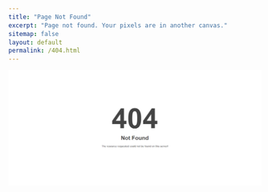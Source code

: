 ```yaml
---
title: "Page Not Found"
excerpt: "Page not found. Your pixels are in another canvas."
sitemap: false
layout: default
permalink: /404.html
---
```


![404](../assets/images/404.png)